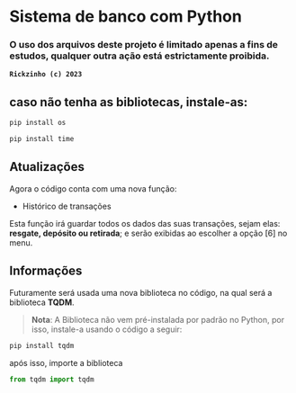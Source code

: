 # Sistema de banco com Python

### O uso dos arquivos deste projeto é limitado apenas a fins de estudos, qualquer outra ação está estrictamente proibida.

**`Rickzinho (c) 2023`**


## caso não tenha as bibliotecas, instale-as:
```bash
pip install os
```
```bash
pip install time
```


## **Atualizações**
Agora o código conta com uma nova função:
- Histórico de transações

Esta função irá guardar todos os dados das suas transações, sejam elas: **resgate, depósito ou retirada**; e serão exibidas ao escolher a opção [6] no menu.

## **Informações**
Futuramente será usada uma nova biblioteca no código, na qual será a biblioteca **TQDM**.
> **Nota**: A Biblioteca não vem pré-instalada por padrão no Python, por isso, instale-a usando o código a seguir:

```bash
pip install tqdm
```

após isso, importe a biblioteca
```Python
from tqdm import tqdm
```

